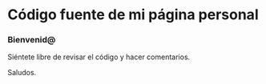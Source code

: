 # Código fuente de mi página personal

### Bienvenid@

Siéntete libre de revisar el código y hacer comentarios. 

Saludos. 


